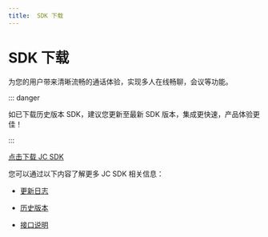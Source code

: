 ```yaml
---
title:  SDK 下载
---
```

# SDK 下载

为您的用户带来清晰流畅的通话体验，实现多人在线畅聊，会议等功能。

::: danger

如已下载历史版本 SDK，建议您更新至最新 SDK 版本，集成更快速，产品体验更佳！

:::

[点击下载 JC
SDK](https://developer.juphoon.com/portal/cn/downloadsdk/download_sdk.php?filename=JC-SDK-iOS-V2_1.tar.gz)

您可以通过以下内容了解更多 JC SDK 相关信息：

- [更新日志](https://developer.juphoon.com/cn/document/V2.1/sdk/log/ios.php)

- [历史版本](https://developer.juphoon.com/cn/document/V2.1/sdk/version/ios.php)

- [接口说明](https://developer.juphoon.com/portal/reference/V2.1/ios/)



